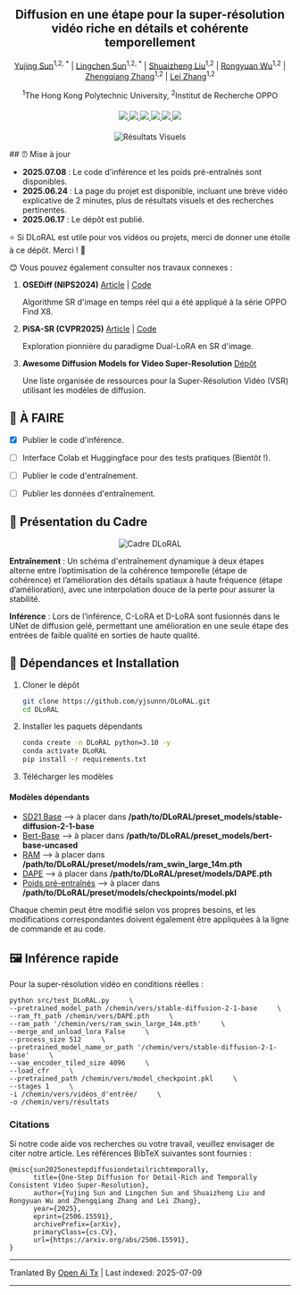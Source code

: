 <div align="center">
<h2>Diffusion en une étape pour la super-résolution vidéo riche en détails et cohérente temporellement</h2>

[Yujing Sun](https://yjsunnn.github.io/)<sup>1,2, *</sup> | 
[Lingchen Sun](https://scholar.google.com/citations?hl=zh-CN&tzom=-480&user=ZCDjTn8AAAAJ)<sup>1,2, *</sup> | 
[Shuaizheng Liu](https://scholar.google.com/citations?user=wzdCc-QAAAAJ&hl=en)<sup>1,2</sup> | 
[Rongyuan Wu](https://scholar.google.com/citations?user=A-U8zE8AAAAJ&hl=zh-CN)<sup>1,2</sup> | 
[Zhengqiang Zhang](https://scholar.google.com.tw/citations?user=UX26wSMAAAAJ&hl=en)<sup>1,2</sup> | 
[Lei Zhang](https://www4.comp.polyu.edu.hk/~cslzhang)<sup>1,2</sup>

<sup>1</sup>The Hong Kong Polytechnic University, <sup>2</sup>Institut de Recherche OPPO
</div>

<div>
    <h4 align="center">
        <a href="https://yjsunnn.github.io/DLoRAL-project/" target='_blank'>
        <img src="https://img.shields.io/badge/💡-Page%20Projet-or">
        </a>
        <a href="https://arxiv.org/pdf/2506.15591" target='_blank'>
        <img src="https://img.shields.io/badge/arXiv-2312.06640-b31b1b.svg">
        </a>
        <a href="https://www.youtube.com/embed/Jsk8zSE3U-w?si=jz1Isdzxt_NqqDFL&vq=hd1080" target='_blank'>
        <img src="https://img.shields.io/badge/Vidéo%20Démo-%23FF0000.svg?logo=YouTube&logoColor=white">
        </a>
        <a href="https://www.youtube.com/embed/xzZL8X10_KU?si=vOB3chIa7Zo0l54v" target="_blank">
        <img src="https://img.shields.io/badge/Explication%202--Min-vertclair?logo=YouTube&logoColor=white">
        </a>
        </a>
        <a href="https://github.com/yjsunnn/Awesome-video-super-resolution-diffusion" target="_blank">
        <img src="https://img.shields.io/badge/GitHub-Awesome--VSR--Diffusion-181717.svg?logo=github&logoColor=white">
        </a>
<!--         <a href="https://www.youtube.com/embed/Jsk8zSE3U-w?si=jz1Isdzxt_NqqDFL&vq=hd1080" target='_blank'>
        <img src="https://img.shields.io/badge/1--Min%20Algorithm%20Explainer-%23FF0000.svg?logo=YouTube&logoColor=white">
        </a> -->
        <a href="https://github.com/yjsunnn/DLoRAL" target='_blank' style="text-decoration: none;"><img src="https://visitor-badge.laobi.icu/badge?page_id=yjsunnn/DLoRAL"></a>
    </h4>
</div>

<p align="center">

<img src="https://raw.githubusercontent.com/yjsunnn/DLoRAL/main/assets/visual_results.svg" alt="Résultats Visuels">

</p>
## ⏰ Mise à jour

- **2025.07.08** : Le code d'inférence et les poids pré-entraînés sont disponibles.
- **2025.06.24** : La page du projet est disponible, incluant une brève vidéo explicative de 2 minutes, plus de résultats visuels et des recherches pertinentes.
- **2025.06.17** : Le dépôt est publié.

:star: Si DLoRAL est utile pour vos vidéos ou projets, merci de donner une étoile à ce dépôt. Merci ! :hugs:

😊 Vous pouvez également consulter nos travaux connexes :

1. **OSEDiff (NIPS2024)** [Article](https://arxiv.org/abs/2406.08177) | [Code](https://github.com/cswry/OSEDiff/)  

   Algorithme SR d'image en temps réel qui a été appliqué à la série OPPO Find X8.

2. **PiSA-SR (CVPR2025)** [Article](https://arxiv.org/pdf/2412.03017) | [Code](https://github.com/csslc/PiSA-SR) 

   Exploration pionnière du paradigme Dual-LoRA en SR d'image.

3. **Awesome Diffusion Models for Video Super-Resolution** [Dépôt](https://github.com/yjsunnn/Awesome-video-super-resolution-diffusion)

   Une liste organisée de ressources pour la Super-Résolution Vidéo (VSR) utilisant les modèles de diffusion.
## 👀 À FAIRE
- [x] Publier le code d'inférence.
- [ ] Interface Colab et Huggingface pour des tests pratiques (Bientôt !).
- [ ] Publier le code d'entraînement.
- [ ] Publier les données d'entraînement.


## 🌟 Présentation du Cadre

<p align="center">

<img src="https://raw.githubusercontent.com/yjsunnn/DLoRAL/main/assets/pipeline.svg" alt="Cadre DLoRAL">

</p>

**Entraînement** : Un schéma d'entraînement dynamique à deux étapes alterne entre l’optimisation de la cohérence temporelle (étape de cohérence) et l’amélioration des détails spatiaux à haute fréquence (étape d’amélioration), avec une interpolation douce de la perte pour assurer la stabilité.

**Inférence** : Lors de l’inférence, C-LoRA et D-LoRA sont fusionnés dans le UNet de diffusion gelé, permettant une amélioration en une seule étape des entrées de faible qualité en sorties de haute qualité.
## 🔧 Dépendances et Installation

1. Cloner le dépôt
    ```bash
    git clone https://github.com/yjsunnn/DLoRAL.git
    cd DLoRAL
    ```

2. Installer les paquets dépendants
    ```bash
    conda create -n DLoRAL python=3.10 -y
    conda activate DLoRAL
    pip install -r requirements.txt
    ```

3. Télécharger les modèles 
#### Modèles dépendants
* [SD21 Base](https://huggingface.co/stabilityai/stable-diffusion-2-1-base) --> à placer dans **/path/to/DLoRAL/preset_models/stable-diffusion-2-1-base**
* [Bert-Base](https://huggingface.co/google-bert/bert-base-uncased) --> à placer dans **/path/to/DLoRAL/preset_models/bert-base-uncased**
* [RAM](https://huggingface.co/spaces/xinyu1205/recognize-anything/blob/main/ram_swin_large_14m.pth) --> à placer dans **/path/to/DLoRAL/preset/models/ram_swin_large_14m.pth**
* [DAPE](https://drive.google.com/file/d/1KIV6VewwO2eDC9g4Gcvgm-a0LDI7Lmwm/view?usp=drive_link) --> à placer dans **/path/to/DLoRAL/preset/models/DAPE.pth**
* [Poids pré-entraînés](https://drive.google.com/file/d/1vpcaySpRx_K-tXq2D2EBqFZ-03Foky8G/view?usp=sharing) --> à placer dans **/path/to/DLoRAL/preset/models/checkpoints/model.pkl**

Chaque chemin peut être modifié selon vos propres besoins, et les modifications correspondantes doivent également être appliquées à la ligne de commande et au code.
## 🖼️ Inférence rapide
Pour la super-résolution vidéo en conditions réelles :

```
python src/test_DLoRAL.py     \
--pretrained_model_path /chemin/vers/stable-diffusion-2-1-base     \
--ram_ft_path /chemin/vers/DAPE.pth     \
--ram_path '/chemin/vers/ram_swin_large_14m.pth'     \
--merge_and_unload_lora False     \
--process_size 512     \
--pretrained_model_name_or_path '/chemin/vers/stable-diffusion-2-1-base'     \
--vae_encoder_tiled_size 4096     \
--load_cfr     \
--pretrained_path /chemin/vers/model_checkpoint.pkl     \
--stages 1     \
-i /chemin/vers/vidéos_d'entrée/     \
-o /chemin/vers/résultats
```
### Citations
Si notre code aide vos recherches ou votre travail, veuillez envisager de citer notre article.
Les références BibTeX suivantes sont fournies :

```
@misc{sun2025onestepdiffusiondetailrichtemporally,
      title={One-Step Diffusion for Detail-Rich and Temporally Consistent Video Super-Resolution}, 
      author={Yujing Sun and Lingchen Sun and Shuaizheng Liu and Rongyuan Wu and Zhengqiang Zhang and Lei Zhang},
      year={2025},
      eprint={2506.15591},
      archivePrefix={arXiv},
      primaryClass={cs.CV},
      url={https://arxiv.org/abs/2506.15591}, 
}
```

---

Tranlated By [Open Ai Tx](https://github.com/OpenAiTx/OpenAiTx) | Last indexed: 2025-07-09

---